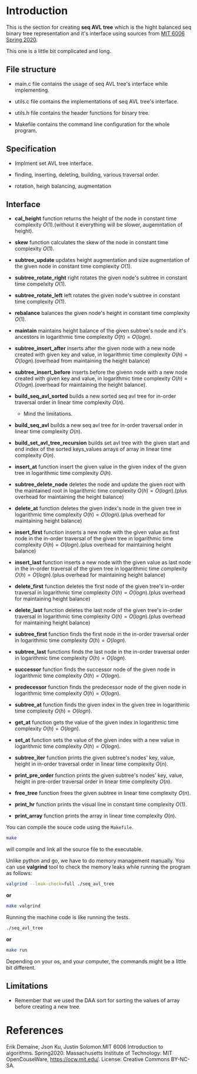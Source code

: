 # Introduction

This is the section for creating **seq AVL tree** which is the hight balanced seq binary tree representation and it's interface using sources from [MIT 6006 Spring 2020](https://ocw.mit.edu/courses/6-006-introduction-to-algorithms-spring-2020/resources/mit6_006s20_lec6/).

This one is a little bit complicated and long.

## File structure

- main.c file contains the usage of seq AVL tree's interface while implementing.

- utils.c file contains the implementations of seq AVL tree's interface.

- utils.h file contains the header functions for binary tree.

- Makefile contains the command line configuration for the whole program.

## Specification

- Implment set AVL tree interface.

- finding, inserting, deleting, building, various traversal order.

- rotation, heigh balancing, augmentation

## Interface

- **cal_height** function returns the height of the node in constant time complexity $O(1)$.(without it everything will be slower, augemntation of height).

- **skew** function calculates the skew of the node in constant time complexity $O(1)$.

- **subtree_update** updates height augmentation and size augmentation of the given node in constant time complexity $O(1)$.

- **subtree_rotate_right** right rotates the given node's subtree in constant time compelxity $O(1)$.

- **subtree_rotate_left** left rotates the given node's subtree in constant time complexity $O(1)$.

- **rebalance** balances the given node's height in constant time complexity $O(1)$.

- **maintain** maintains height balance of the given subtree's node and it's ancestors in logarithmic time complexity $O(h) = O(log{n})$.

- **subtree_insert_after** inserts after the given node with a new node created with given key and value, in logarithmic time complexity $O(h) = O(log{n})$.(overhead from maintaining the height balance)

- **subtree_insert_before** inserts before the givenn node with a new node created with given key and value, in logarithmic time complexity $O(h) = O(log{n})$.(overhead for maintaining the height balance).

- **build_seq_avl_sorted** builds a new sorted seq avl tree for in-order traversal order in linear time complexity $O(n)$.

    - Mind the limitations.    

- **build_seq_avl** builds a new seq avl tree for in-order traversal order in linear time complexity $O(n)$.

- **build_set_avl_tree_recursion** builds set avl tree with the given start and end index of the sorted keys_values arrays of array in linear time complexity $O(n)$.

- **insert_at** function insert the given value in the given index of the given tree in logarithmic time complexity $O(h)$.

- **subtree_delete_node** deletes the node and update the given root with the maintained root in logarithmic time complexity $O(h) = O(log{n})$.(plus overhead for maintaining the height balance)

- **delete_at** function deletes the given index's node in the given tree in logarithmic time complexity $O(h) = O(log{n})$.(plus overhead for maintaining height balance)

- **insert_first** function inserts a new node with the given value as first node in the in-order traversal of the given tree in logarithmic time complexity $O(h) = O(log{n})$.(plus overhead for maintaining height balance)

- **insert_last** function inserts a new node with the given value as last node in the in-order traversal of the given tree in logarithmic time complexity $O(h) = O(log{n})$.(plus overhead for maintaining height balance)

- **delete_first** function deletes the first node of the given tree's in-order traversal in logarithmic time complexity $O(h) = O(log{n})$.(plus overhead for maintaining height balance)

- **delete_last** function deletes the last node of the given tree's in-order traversal in logarithmic time complexity $O(h) = O(log{n})$.(plus overhead for maintaining height balance)

- **subtree_first** function finds the first node in the in-order traversal order in logarithmic time complexity $O(h) = O(log{n})$.

- **subtree_last** functions finds the last node in the in-order traversal order in logarithmic time complexity $O(h) = O(log{n})$.

- **successor** function finds the successor node of the given node in logarithmic time complexity $O(h) = O(log{n})$.

- **predecessor** function finds the predecessor node of the given node in logarithmic time complexity $O(h) = O(log{n})$.

- **subtree_at** function finds the given index in the given tree in logarithmic time complexity $O(h) = O(log{n})$.

- **get_at** function gets the value of the given index in logarithmic time complexity $O(h) = O(log{n})$.

- **set_at** function sets the value of the given index with a new value in logarithmic time complexity $O(h) = O(log{n})$.

- **subtree_iter** function prints the given subtree's nodes' key, value, height in in-order traversal order in linear time complexity $O(n)$.

- **print_pre_order** function prints the given subtree's nodes' key, value, height in pre-order traversal order in linear time complexity $O(n)$.

- **free_tree** function frees the given subtree in linear time complexity $O(n)$.

- **print_hr** function prints the visual line in constant time complexity $O(1)$.

- **print_array** function prints the array in linear time complexity $O(n)$.

You can compile the souce code using the `Makefile`.
```bash
make
```
will compile and link all the source file to the executable.

Unlike python and go, we have to do memory management manually. You can use **valgrind** tool to check the memory leaks while running the program as follows:
```bash
valgrind --leak-check=full ./seq_avl_tree
```
**or**

```bash
make valgrind
```

Running the machine code is like running the tests.
```bash
./seq_avl_tree
```

**or**

```bash
make run
```

Depending on your os, and your computer, the commands might be a little bit different.

## Limitations

- Remember that we used the DAA sort for sorting the values of array before creating a new tree.

# References

Erik Demaine, Json Ku, Justin Solomon.MIT 6006 Introduction to algorithms. Spring2020. Massachusetts Institute of Technology: MIT OpenCouseWare, https://ocw.mit.edu/. License: Creative Commons BY-NC-SA.
